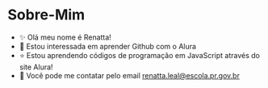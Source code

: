 # Sobre-Mim
- :sparkles: Olá meu nome é Renatta!
- :dizzy: Estou interessada em aprender Github com o Alura
- :star: Estou aprendendo códigos de programação em JavaScript através do site Alura!
- :wave: Você pode me contatar pelo email renatta.leal@escola.pr.gov.br
